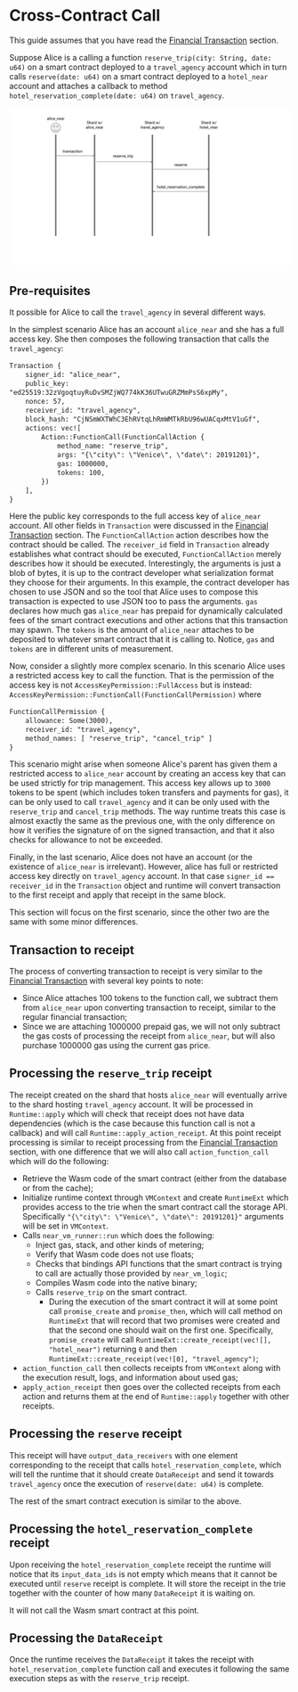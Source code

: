 # Cross-Contract Call

This guide assumes that you have read the [Financial Transaction](FinancialTransaction.md) section.

Suppose Alice is a calling a function `reserve_trip(city: String, date: u64)` on a smart contract deployed to a `travel_agency`
account which in turn calls `reserve(date: u64)` on a smart contract deployed to a `hotel_near` account and attaches
a callback to method `hotel_reservation_complete(date: u64)` on `travel_agency`.

<img src="/images/receipt_flow_diagram.svg" alt="Receipt Flow Diagram"/>

## Pre-requisites

It possible for Alice to call the `travel_agency` in several different ways.

In the simplest scenario Alice has an account `alice_near` and she has a full access key.
She then composes the following transaction that calls the `travel_agency`:

```
Transaction {
    signer_id: "alice_near",
    public_key: "ed25519:32zVgoqtuyRuDvSMZjWQ774kK36UTwuGRZMmPsS6xpMy",
    nonce: 57,
    receiver_id: "travel_agency",
    block_hash: "CjNSmWXTWhC3EhRVtqLhRmWMTkRbU96wUACqxMtV1uGf",
    actions: vec![
        Action::FunctionCall(FunctionCallAction {
            method_name: "reserve_trip",
            args: "{\"city\": \"Venice\", \"date\": 20191201}",
            gas: 1000000,
            tokens: 100,
        })
    ],
}
```

Here the public key corresponds to the full access key of `alice_near` account. All other fields in `Transaction` were
discussed in the [Financial Transaction](FinancialTransaction.md) section. The `FunctionCallAction` action describes how
the contract should be called. The `receiver_id` field in `Transaction` already establishes what contract should be executed,
`FunctionCallAction` merely describes how it should be executed. Interestingly, the arguments is just a blob of bytes,
it is up to the contract developer what serialization format they choose for their arguments. In this example, the contract
developer has chosen to use JSON and so the tool that Alice uses to compose this transaction is expected to use JSON too
to pass the arguments. `gas` declares how much gas `alice_near` has prepaid for dynamically calculated fees of the smart
contract executions and other actions that this transaction may spawn. The `tokens` is the amount of `alice_near` attaches
to be deposited to whatever smart contract that it is calling to. Notice, `gas` and `tokens` are in different units of
measurement.

Now, consider a slightly more complex scenario. In this scenario Alice uses a restricted access key to call the function.
That is the permission of the access key is not `AccessKeyPermission::FullAccess` but is instead: `AccessKeyPermission::FunctionCall(FunctionCallPermission)`
where

```
FunctionCallPermission {
    allowance: Some(3000),
    receiver_id: "travel_agency",
    method_names: [ "reserve_trip", "cancel_trip" ]
}
```

This scenario might arise when someone Alice's parent has given them a restricted access to `alice_near` account by
creating an access key that can be used strictly for trip management.
This access key allows up to `3000` tokens to be spent (which includes token transfers and payments for gas), it can
be only used to call `travel_agency` and it can be only used with the `reserve_trip` and `cancel_trip` methods.
The way runtime treats this case is almost exactly the same as the previous one, with the only difference on how it verifies
the signature of on the signed transaction, and that it also checks for allowance to not be exceeded.

Finally, in the last scenario, Alice does not have an account (or the existence of `alice_near` is irrelevant). However,
alice has full or restricted access key directly on `travel_agency` account. In that case `signer_id == receiver_id` in the
`Transaction` object and runtime will convert transaction to the first receipt and apply that receipt in the same block.

This section will focus on the first scenario, since the other two are the same with some minor differences.

## Transaction to receipt

The process of converting transaction to receipt is very similar to the [Financial Transaction](FinancialTransaction.md)
with several key points to note:

- Since Alice attaches 100 tokens to the function call, we subtract them from `alice_near` upon converting transaction to receipt,
  similar to the regular financial transaction;
- Since we are attaching 1000000 prepaid gas, we will not only subtract the gas costs of processing the receipt from `alice_near`, but
  will also purchase 1000000 gas using the current gas price.

## Processing the `reserve_trip` receipt

The receipt created on the shard that hosts `alice_near` will eventually arrive to the shard hosting `travel_agency` account.
It will be processed in `Runtime::apply` which will check that receipt does not have data dependencies (which is the case because
this function call is not a callback) and will call `Runtime::apply_action_receipt`.
At this point receipt processing is similar to receipt processing from the [Financial Transaction](FinancialTransaction.md)
section, with one difference that we will also call `action_function_call` which will do the following:

- Retrieve the Wasm code of the smart contract (either from the database or from the cache);
- Initialize runtime context through `VMContext` and create `RuntimeExt` which provides access to the trie when the smart contract
  call the storage API. Specifically `"{\"city\": \"Venice\", \"date\": 20191201}"` arguments will be set in `VMContext`.
- Calls `near_vm_runner::run` which does the following:
  - Inject gas, stack, and other kinds of metering;
  - Verify that Wasm code does not use floats;
  - Checks that bindings API functions that the smart contract is trying to call are actually those provided by `near_vm_logic`;
  - Compiles Wasm code into the native binary;
  - Calls `reserve_trip` on the smart contract.
    - During the execution of the smart contract it will at some point call `promise_create` and `promise_then`, which will
      call method on `RuntimeExt` that will record that two promises were created and that the second one should
      wait on the first one. Specifically, `promise_create` will call `RuntimeExt::create_receipt(vec![], "hotel_near")`
      returning `0` and then `RuntimeExt::create_receipt(vec![0], "travel_agency")`;
- `action_function_call` then collects receipts from `VMContext` along with the execution result, logs, and information
  about used gas;
- `apply_action_receipt` then goes over the collected receipts from each action and returns them at the end of `Runtime::apply` together with
  other receipts.

## Processing the `reserve` receipt

This receipt will have `output_data_receivers` with one element corresponding to the receipt that calls `hotel_reservation_complete`,
which will tell the runtime that it should create `DataReceipt` and send it towards `travel_agency` once the execution of `reserve(date: u64)` is complete.

The rest of the smart contract execution is similar to the above.

## Processing the `hotel_reservation_complete` receipt

Upon receiving the `hotel_reservation_complete` receipt the runtime will notice that its `input_data_ids` is not empty
which means that it cannot be executed until `reserve` receipt is complete. It will store the receipt in the trie together
with the counter of how many `DataReceipt` it is waiting on.

It will not call the Wasm smart contract at this point.

## Processing the `DataReceipt`

Once the runtime receives the `DataReceipt` it takes the receipt with `hotel_reservation_complete` function call
and executes it following the same execution steps as with the `reserve_trip` receipt.
